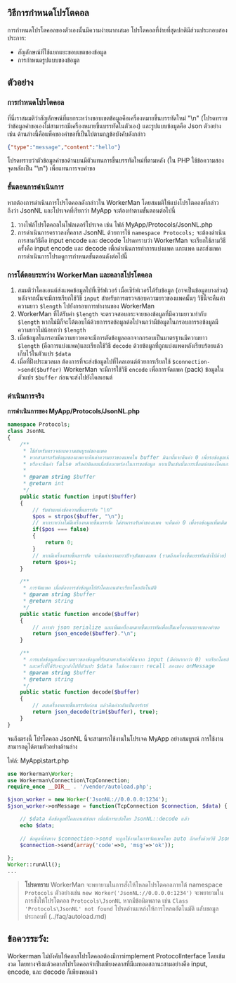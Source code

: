 ## วิธีการกำหนดโปรโตคอล

การกำหนดโปรโตคอลของตัวเองนั้นมีความง่ายมากเสมอ โปรโตคอลที่ง่ายที่สุดปกติมีส่วนประกอบสองประการ:
* สัญลักษณ์ที่ใช้แยกแยะขอบเขตของข้อมูล
* การกำหนดรูปแบบของข้อมูล
## ตัวอย่าง

### การกำหนดโปรโตคอล
ที่นี่เราสมมติว่าสัญลักษณ์ที่แยกระหว่างขอบเขตข้อมูลคือเครื่องหมายขึ้นบรรทัดใหม่ "\n" (โปรดทราบว่าข้อมูลคำขอเองไม่สามารถมีเครื่องหมายขึ้นบรรทัดในตัวเอง) และรูปแบบข้อมูลคือ Json ตัวอย่างเช่น ด้านล่างนี้คือแพ็คของคำขอที่เป็นไปตามกฎข้อบังคับดังกล่าว

```json
{"type":"message","content":"hello"}
```

โปรดทราบว่าตัวข้อมูลคำขอด้านบนมีตัวแทนการขึ้นบรรทัดใหม่ที่ตามหลัง (ใน PHP ใช้ข้อความสองจุดหลักเป็น "\n") เพื่อแทนการจบคำขอ

### ขั้นตอนการดำเนินการ
หากต้องการดำเนินการโปรโตคอลดังกล่าวใน WorkerMan โดยสมมติให้แบ่งโปรโตคอลที่กล่าวถึงว่า JsonNL และโปรเจคที่เรียกว่า MyApp จะต้องทำตามขั้นตอนต่อไปนี้

1. วางไฟล์โปรโตคอลในโฟลเดอร์โปรเจค เช่น ไฟล์ MyApp/Protocols/JsonNL.php
2. การดำเนินการคราวลงที่คลาส JsonNL ด้วยการใช้ ```namespace Protocols;``` จะต้องดำเนินการสามวิธีคือ input  encode และ decode  โปรดทราบว่า WorkerMan จะเรียกใช้สามวิธีครั้งคือ input  encode และ decode เพื่อดำเนินการทำการแบ่งแพค แกะแพค และส่งแพค  การดำเนินการโปรดดูการกำหนดขั้นตอนดังต่อไปนี้

### การโต้ตอบระหว่าง WorkerMan และคลาสโปรโตคอล
1. สมมติว่าไคลเอนต์ส่งแพคข้อมูลไปที่เซิร์ฟเวอร์ เมื่อเซิร์ฟเวอร์ได้รับข้อมูล (อาจเป็นข้อมูลบางส่วน) หลังจากนั้นจะมีการเรียกใช้วิธี ```input```  สำหรับการตรวจสอบความยาวของแพคนั้นๆ  วิธีนี้จะคืนค่าความยาว ```$length``` ไปยังกรอบการทำงานของ WorkerMan
2. WorkerMan ที่ได้รับค่า ```$length```  จะตรวจสอบกระจายของข้อมูลที่มีความยาวเท่ากับ ```$length``` หากไม่มีก็จะโต้ตอบได้ด้วยการรอข้อมูลต่อไปจนกว่ามีข้อมูลในกรอบการรอข้อมูลมีความยาวไม่น้อยกว่า ```$length```
3. เมื่อข้อมูลในกรอบมีความยาวพอจะมีการตัดข้อมูลออกจากกรอบเป็นมาตรฐานมีความยาว ```$length``` (คือการแบ่งแพค)และเรียกใช้วิธี ```decode```  ด้วยข้อมูลที่ถูกแบ่งแพคหลังเรียบร้อยแล้วเก็บไว้ในตัวแปร ```$data```
4. เมื่อที่ฝั่งประมวลผล ต้องการที่จะส่งข้อมูลไปที่ไคลเอนต์ด้วยการเรียกใช้ ```$connection->send($buffer)``` WorkerMan จะมีการใช้วิธี ```encode``` เพื่อการจัดแพค (pack) ข้อมูลในตัวแปร ```$buffer``` ก่อนจะส่งไปยังไคลเอนต์

### ดำเนินการจริง

**การดำเนินการของ MyApp/Protocols/JsonNL.php**

```php
namespace Protocols;
class JsonNL
{
    /**
     * ใช้สำหรับตรวจสอบความสมบูรณ์ของแพค
     * หากสามารถรับข้อมูลของแพคจะคืนค่าความยาวของแพคใน buffer มิฉะนั้นจะคืนค่า 0 เพื่อรอข้อมูลเพิ่มเติม
     * หรือจะคืนค่า false หรือค่าติดลบเมื่อข้อบกพร่องในการขอข้อมูล หากเป็นเช่นนั้นการเชื่อมต่อของไคลเอนต์จะถูกตัด
     * 
     * @param string $buffer
     * @return int
     */
    public static function input($buffer)
    {
        // รับตำแหน่งข้อความขึ้นบรรทัด "\n"
        $pos = strpos($buffer, "\n");
        // หากระหว่างไม่มีเครื่องหมายขึ้นบรรทัด ไม่สามารถรับค่าของแพค จะคืนค่า 0 เพื่อรอข้อมูลเพิ่มเติม
        if($pos === false)
        {
            return 0;
        }
        // หากมีเครื่องสายขึ้นบรรทัด จะคืนค่าความยาวปัจจุบันของแพค (รวมถึงเครื่องขึ้นบรรทัดเข้าไปด้วย)
        return $pos+1;
    }

    /**
     * การจัดแพค เมื่อต้องการส่งข้อมูลไปยังไคลเอนต์จะเรียกโดยอัตโนมัติ
     * @param string $buffer
     * @return string
     */
    public static function encode($buffer)
    {
        // การทำ json serialize และเพิ่มเครื่องหมายขึ้นบรรทัดเพื่อเป็นเครื่องหมายจบของคำขอ
        return json_encode($buffer)."\n";
    }

    /**
     * การแปลข้อมูลเมื่อความยาวของข้อมูลที่รับมาตรงกับค่าที่คืนจาก input (มีค่ามากกว่า 0) จะเรียกโดยอัตโนมัติ
     * และครั้งที่ได้รับจะถูกส่งไปที่ตัวแปร $data ในข้อความการ recall สองของ onMessage
     * @param string $buffer
     * @return string
     */
    public static function decode($buffer)
    {
        // ลบเครื่องหมายขึ้นบรรทัดก่อน แล้วคืนค่ากลับเป็นอาร์เรย์
        return json_decode(trim($buffer), true);
    }
}
```

จนถึงตรงนี้ โปรโตคอล JsonNL นี้จะสามารถใช้งานในโปรเจค MyApp อย่างสมบูรณ์ การใช้งานสามารถดูได้ตามตัวอย่างด้านล่าง

ไฟล์: MyApp\start.php
```php
use Workerman\Worker;
use Workerman\Connection\TcpConnection;
require_once __DIR__ . '/vendor/autoload.php';

$json_worker = new Worker('JsonNL://0.0.0.0:1234');
$json_worker->onMessage = function(TcpConnection $connection, $data) {

    // $data คือข้อมูลที่ไคลเอนต์ส่งมา เมื่อมีการแปลโดย JsonNL::decode แล้ว
    echo $data;
    
    // ข้อมูลที่ส่งทาง $connection->send จะถูกใช้งานในการจัดแพคโดย auto อีกครั้งด้วยวิธี JsonNL::encode ก่อนจะส่งไปยังไคลเอนต์
    $connection->send(array('code'=>0, 'msg'=>'ok'));
    
};
Worker::runAll();
...
```

> **โปรดทราบ**
> WorkerMan จะพยายามในการสั่งให้โหลดโปรโตคอลภายใต้ namespace `Protocols` ตัวอย่างเช่น `new Worker('JsonNL://0.0.0.0:1234')` จะพยายามในการสั่งให้โปรโตคอล `Protocols\JsonNL` 
> หากมีข้อผิดพลาด เช่น `Class 'Protocols\JsonNL' not found` โปรดอ่านแหล่งให้การโหลดอัตโนมัติ แลับขอมูลประกอบที่ (../faq/autoload.md)
## ข้อควรระวัง:
Workerman ไม่บังคับให้คลาสโปรโตคอลต้องมีการimplement ProtocolInterface โดยเข้มงวด โดยทางจริงแล้วคลาสโปรโตคอลจำเป็นเพียงคลาสที่มีเมทอดสถานะสามอย่างคือ input, encode, และ decode ก็เพียงพอแล้ว 
